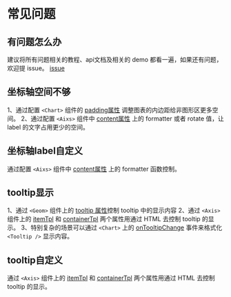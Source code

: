 
# 常见问题

<span id="ques"></span>

## 有问题怎么办
建议将所有问题相关的教程、api文档及相关的 demo 都看一遍，如果还有问题，欢迎提 issue。
[issue](https://github.com/alibaba/BizCharts/issues)

<span id="axisSpace"></span>

## 坐标轴空间不够
1、通过配置 `<Chart>` 组件的 [padding属性](../api/chart.md#padding) 调整图表的内边距给非图形区更多空间。
2、通过配置 `<Aixs>` 组件中 [content属性](../api/axis.md#content) 上的 formatter 或者 rotate 值，让 label 的文字占用更少的空间。

<span id="customLabel"></span>

## 坐标轴label自定义
通过配置 `<Aixs>` 组件中 [content属性](../api/axis.md#content) 上的 formatter 函数控制。

<span id="tooltipShow"></span>

## tooltip显示
1、通过 `<Geom>` 组件上的 [tooltip 属性](../api/geom.md#tooltip)控制 tooltip 中的显示内容
2、通过 `<Axis>` 组件上的 [itemTpl](../api/axis.md#itemtpl) 和 [containerTpl](../api/axis.md#containertpl) 两个属性用通过 HTML 去控制 tooltip 的显示。
3、特别复杂的场景可以通过 `<Chart>` 上的 [onTooltipChange](../api/chart.md#onTooltipChange)  事件来格式化 `<Tooltip />` 显示内容。

<span id="customTooltip"></span>

## tooltip自定义
通过 `<Axis>` 组件上的 [itemTpl](../api/axis.md#itemTpl) 和 [containerTpl](../api/axis.md#containerTpl) 两个属性用通过 HTML 去控制 tooltip 的显示。
